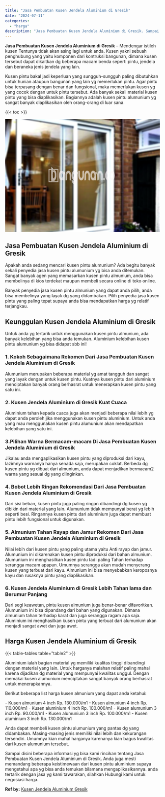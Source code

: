 ```yaml
---
title: "Jasa Pembuatan Kusen Jendela Aluminium di Gresik"
date: "2024-07-11"
categories: 
  - "harga"
description: "Jasa Pembuatan Kusen Jendela Aluminium di Gresik. Sampai disini beberapa informasi yg bisa kami rincikan tentang Jasa Pembuatan Kusen Jendela Aluminium di Gr..."
---
```


**Jasa Pembuatan Kusen Jendela Aluminium di Gresik** – Mendengar istileh kusen Tentunya tidak akan asing lagi untuk anda. Kusen yakni sebuah penghubung yang yaitu komponen dari kontruksi bangunan, dimana kusen tersebut dapat dikaitkan dg beberapa macam benda seperti pintu, jendela dan beraneka jenis jendela yang lain.

Kusen pintu bakal jadi keperluan yang sungguh-sungguh paling dibutuhkan untuk hunian ataupun bangunan yang lain yg memerlukan pintu. Agar pintu bisa terpasang dengan benar dan fungsional, maka memerlukan kusen yg yang cocok dengan untuk pintu tersebut. Ada banyak sekali material kusen pintu yang bisa diaplikasikan. Bagiannya adalah kusen pintu alumunium yg sangat banyak diaplikasikan oleh orang-orang di luar sana.

{{< toc >}}

![Jasa Pembuatan Kusen Jendela Aluminium di Gresik](/images/harga-kusen-jendela-alumunium-44.png)

## Jasa Pembuatan Kusen Jendela Aluminium di Gresik

Apakah anda sedang mencari kusen pintu alumunium? Ada begitu banyak sekali penyedia jasa kusen pintu alumunium yg bisa anda ditemukan. Sangat banyak agen yang memasarkan kusen pintu almunium, anda bisa membelinya di kios terdekat maupun membeli secara online di toko online.

Banyak penyedia jasa kusen pintu almunium yang dapat anda pilih, anda bisa membelinya yang layak dg yang didambakan. Pilih penyedia jasa kusen pintu yang paling tepat supaya anda bisa mendapatkan harga yg relatif terjangkau.

## Keunggulan Kusen Jendela Aluminium di Gresik

Untuk anda yg tertarik untuk menggunakan kusen pintu almunium, ada banyak kelebihan yang bisa anda temukan. Aluminium kelebihan kusen pintu alumunium yg bisa didapat sbb ini!

### 1\. Kokoh Sebagaimana Rekomen Dari Jasa Pembuatan Kusen Jendela Aluminium di Gresik

Alumunium merupakan beberapa material yg amat tangguh dan sangat yang layak dengan untuk kusen pintu. Kuatnya kusen pintu dari aluminium menciptakan banyak orang berhasrat untuk menerapkan kusen pintu yang satu ini.

### 2\. Kusen Jendela Aluminium di Gresik Kuat Cuaca

Aluminium tahan kepada cuaca juga akan menjadi beberapa nilai lebih yg dapat anda peroleh jika menggunakan kusen pintu aluminium. Untuk anda yang mau menggunakan kusen pintu alumunium akan mendapatkan kelebihan yang satu ini.

### 3.Pilihan Warna Bermacam-macam Di Jasa Pembuatan Kusen Jendela Aluminium di Gresik

Jikalau anda mengaplikasikan kusen pintu yang diproduksi dari kayu, lazimnya warnanya hanya senada saja, merupakan coklat. Berbeda dg kusen pintu yg dibuat dari almunium, anda dapat menjadikan bermacam2 warna yang sesuai dg yang diinginkan.

### 4\. Bobot Lebih Ringan Rekomendasi Dari Jasa Pembuatan Kusen Jendela Aluminium di Gresik

Dari sisi beban, kusen pintu juga paling ringan dibandingi dg kusen yg dibikin dari material yang lain. Alumunium tidak mempunyai berat yg lebih seperti besi. Ringannya kusen pintu dari aluminium juga dapat membuat pintu lebih fungsional untuk digunakan.

### 5\. Almunium Tahan Rayap dan Jamur Rekomen Dari Jasa Pembuatan Kusen Jendela Aluminium di Gresik

Nilai lebih dari kusen pintu yang paling utama yaitu Anti rayap dan jamur. Alumunium ini dikarenakan kusen pintu diproduksi dari bahan almunium. Alumunium ini menghasilkan kusen pintu tadi paling Tahan terhadap serangga macam apapun. Umumnya serangga akan mudah menyerang kusen yang terbuat dari kayu. Almunium ini bisa menyebabkan keroposnya kayu dan rusaknya pintu yang diaplikasikan.

### 6\. Kusen Jendela Aluminium di Gresik Lebih Tahan lama dan Berumur Panjang

Dari segi keawetan, pintu kusen almunium juga benar-benar difavoritkan. Alumunium ini bisa dipandang dari bahan yang digunakan. Dimana almunium tahan terhadap karat dan juga serangga ragam apa saja. Aluminium ini menghasilkan kusen pintu yang terbuat dari alumunium akan menjadi sangat awet dan juga awet.

## Harga Kusen Jendela Aluminium di Gresik

{{< table-tables table="table2" >}}

Aluminium ialah bagian material yg memiliki kualitas tinggi dibandingi dengan material yang lain. Untuk harganya malahan relatif paling mahal karena dijadikan dg material yang mempunyai kwalitas unggul. Dengan memakai kusen alumunium menciptakan sangat banyak orang berhasrat untuk menerapkannya.

Berikut beberapa list harga kusen almunium yang dapat anda ketahui:

\- Kusen almunium 4 inch Rp. 130.000/m1 - Kusen almunium 4 inch Rp. 110.000/m1 - Kusen aluminium 4 inch Rp. 100.000/m1 - Kusen alumunium 3 inch Rp. 90.000/m1 - Kusen alumunium 3 inch Rp. 100.000/m1 - Kusen aluminium 3 inch Rp. 130.000/m1

Anda dapat membeli kusen pintu alumunium yang pantas dg yang didambakan. Masing-masing jenis memiliki nilai lebih dan kekurangan tersendiri. Umumnya kian mahal harganya karenanya kian bagus kwalitas dari kusen alumunium tersebut.

Sampai disini beberapa informasi yg bisa kami rincikan tentang Jasa Pembuatan Kusen Jendela Aluminium di Gresik. Anda juga mesti memandang beberapa keistimewaan dari kusen pintu aluminium supaya mengetahui apa yg bisa anda temukan bilamana mengaplikasikannya. anda tertarik dengan jasa yg kami tawarakan, silahkan Hubungi kami untuk negosiasi harga.

**Ref by:** [Kusen Jendela Aluminium Gresik](https://id.wikipedia.org/wiki/Kusen)
